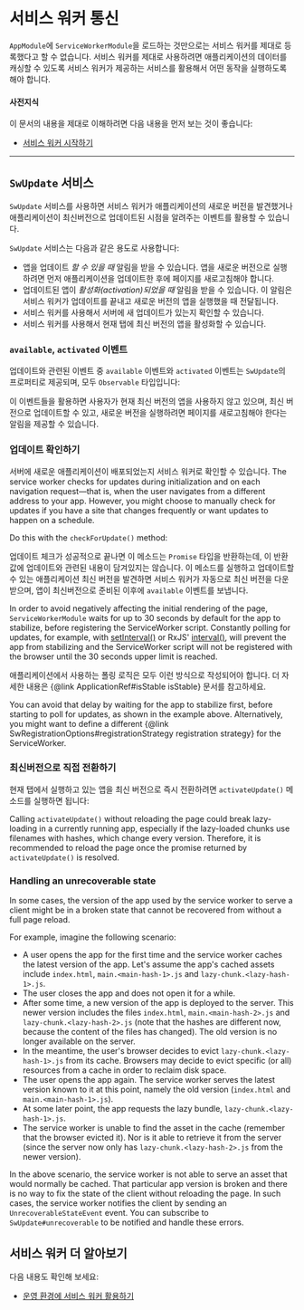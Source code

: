 <!--
# Service worker communication
-->
# 서비스 워커 통신

<!--
Importing `ServiceWorkerModule` into your `AppModule` doesn't just register the service worker, it also provides a few services you can use to interact with the service worker and control the caching of your app.
-->
`AppModule`에 `ServiceWorkerModule`을 로드하는 것만으로는 서비스 워커를 제대로 등록했다고 할 수 없습니다. 서비스 워커를 제대로 사용하려면 애플리케이션의 데이터를 캐싱할 수 있도록 서비스 워커가 제공하는 서비스를 활용해서 어떤 동작을 실행하도록 해야 합니다.

<!--
#### Prerequisites
-->
#### 사전지식

<!--
A basic understanding of the following:
* [Getting Started with Service Workers](guide/service-worker-getting-started).
-->
이 문서의 내용을 제대로 이해하려면 다음 내용을 먼저 보는 것이 좋습니다:
* [서비스 워커 시작하기](guide/service-worker-getting-started)

<hr />


<!--
## `SwUpdate` service
-->
## `SwUpdate` 서비스

<!--
The `SwUpdate` service gives you access to events that indicate when the service worker has discovered an available update for your app or when it has activated such an update&mdash;meaning it is now serving content from that update to your app.

The `SwUpdate` service supports four separate operations:
* Getting notified of *available* updates. These are new versions of the app to be loaded if the page is refreshed.
* Getting notified of update *activation*. This is when the service worker starts serving a new version of the app immediately.
* Asking the service worker to check the server for new updates.
* Asking the service worker to activate the latest version of the app for the current tab.
-->
`SwUpdate` 서비스를 사용하면 서비스 워커가 애플리케이션의 새로운 버전을 발견했거나 애플리케이션이 최신버전으로 업데이트된 시점을 알려주는 이벤트를 활용할 수 있습니다.


`SwUpdate` 서비스는 다음과 같은 용도로 사용합니다:
* 앱을 업데이트 *할 수 있을 때* 알림을 받을 수 있습니다. 앱을 새로운 버전으로 실행하려면 먼저 애플리케이션을 업데이트한 후에 페이지를 새로고침해야 합니다.
* 업데이트된 앱이 *활성화(activation)되었을 때* 알림을 받을 수 있습니다. 이 알림은 서비스 워커가 업데이트를 끝내고 새로운 버전의 앱을 실행했을 때 전달됩니다.
* 서비스 워커를 사용해서 서버에 새 업데이트가 있는지 확인할 수 있습니다.
* 서비스 워커를 사용해서 현재 탭에 최신 버전의 앱을 활성화할 수 있습니다.

<!--
### Available and activated updates
-->
### `available`, `activated` 이벤트

<!--
The two update events, `available` and `activated`, are `Observable` properties of `SwUpdate`:

<code-example path="service-worker-getting-started/src/app/log-update.service.ts" header="log-update.service.ts" region="sw-update"></code-example>


You can use these events to notify the user of a pending update or to refresh their pages when the code they are running is out of date.
-->
업데이트와 관련된 이벤트 중 `available` 이벤트와 `activated` 이벤트는 `SwUpdate`의 프로퍼티로 제공되며, 모두 `Observable` 타입입니다:

<code-example path="service-worker-getting-started/src/app/log-update.service.ts" header="log-update.service.ts" region="sw-update"></code-example>

이 이벤트들을 활용하면 사용자가 현재 최신 버전의 앱을 사용하지 않고 있으며, 최신 버전으로 업데이트할 수 있고, 새로운 버전을 실행하려면 페이지를 새로고침해야 한다는 알림을 제공할 수 있습니다.


<!--
### Checking for updates
-->
### 업데이트 확인하기

<!--
It's possible to ask the service worker to check if any updates have been deployed to the server.
The service worker checks for updates during initialization and on each navigation request&mdash;that is, when the user navigates from a different address to your app.
However, you might choose to manually check for updates if you have a site that changes frequently or want updates to happen on a schedule.

Do this with the `checkForUpdate()` method:

<code-example path="service-worker-getting-started/src/app/check-for-update.service.ts" header="check-for-update.service.ts"></code-example>

This method returns a `Promise` which indicates that the update check has completed successfully, though it does not indicate whether an update was discovered as a result of the check. Even if one is found, the service worker must still successfully download the changed files, which can fail. If successful, the `available` event will indicate availability of a new version of the app.

<div class="alert is-important">

In order to avoid negatively affecting the initial rendering of the page, `ServiceWorkerModule` waits for up to 30 seconds by default for the app to stabilize, before registering the ServiceWorker script.
Constantly polling for updates, for example, with [setInterval()](https://developer.mozilla.org/en-US/docs/Web/API/WindowOrWorkerGlobalScope/setInterval) or RxJS' [interval()](https://rxjs.dev/api/index/function/interval), will prevent the app from stabilizing and the ServiceWorker script will not be registered with the browser until the 30 seconds upper limit is reached.

Note that this is true for any kind of polling done by your application.
Check the {@link ApplicationRef#isStable isStable} documentation for more information.

You can avoid that delay by waiting for the app to stabilize first, before starting to poll for updates, as shown in the example above.
Alternatively, you might want to define a different {@link SwRegistrationOptions#registrationStrategy registration strategy} for the ServiceWorker.

</div>
-->
서버에 새로운 애플리케이션이 배포되었는지 서비스 워커로 확인할 수 있습니다.
The service worker checks for updates during initialization and on each navigation request&mdash;that is, when the user navigates from a different address to your app.
However, you might choose to manually check for updates if you have a site that changes frequently or want updates to happen on a schedule.

Do this with the `checkForUpdate()` method:

<code-example path="service-worker-getting-started/src/app/check-for-update.service.ts" header="check-for-update.service.ts"></code-example>

업데이트 체크가 성공적으로 끝나면 이 메소드는 `Promise` 타입을 반환하는데, 이 반환값에 업데이트와 관련된 내용이 담겨있지는 않습니다. 이 메소드를 실행하고 업데이트할 수 있는 애플리케이션 최신 버전을 발견하면 서비스 워커가 자동으로 최신 버전을 다운받으며, 앱이 최신버전으로 준비된 이후에 `available` 이벤트를 보냅니다.

<div class="alert is-important">

In order to avoid negatively affecting the initial rendering of the page, `ServiceWorkerModule` waits for up to 30 seconds by default for the app to stabilize, before registering the ServiceWorker script.
Constantly polling for updates, for example, with [setInterval()](https://developer.mozilla.org/en-US/docs/Web/API/WindowOrWorkerGlobalScope/setInterval) or RxJS' [interval()](https://rxjs.dev/api/index/function/interval), will prevent the app from stabilizing and the ServiceWorker script will not be registered with the browser until the 30 seconds upper limit is reached.

애플리케이션에서 사용하는 폴링 로직은 모두 이런 방식으로 작성되어야 합니다.
더 자세한 내용은 {@link ApplicationRef#isStable isStable} 문서를 참고하세요.

You can avoid that delay by waiting for the app to stabilize first, before starting to poll for updates, as shown in the example above.
Alternatively, you might want to define a different {@link SwRegistrationOptions#registrationStrategy registration strategy} for the ServiceWorker.

</div>


<!--
### Forcing update activation
-->
### 최신버전으로 직접 전환하기

<!--
If the current tab needs to be updated to the latest app version immediately, it can ask to do so with the `activateUpdate()` method:

<code-example path="service-worker-getting-started/src/app/prompt-update.service.ts" header="prompt-update.service.ts" region="sw-activate"></code-example>

<div class="alert is-important">

Calling `activateUpdate()` without reloading the page could break lazy-loading in a currently running app, especially if the lazy-loaded chunks use filenames with hashes, which change every version.
Therefore, it is recommended to reload the page once the promise returned by `activateUpdate()` is resolved.

</div>
-->
현재 탭에서 실행하고 있는 앱을 최신 버전으로 즉시 전환하려면 `activateUpdate()` 메소드를 실행하면 됩니다:

<code-example path="service-worker-getting-started/src/app/prompt-update.service.ts" header="prompt-update.service.ts" region="sw-activate"></code-example>

<div class="alert is-important">

Calling `activateUpdate()` without reloading the page could break lazy-loading in a currently running app, especially if the lazy-loaded chunks use filenames with hashes, which change every version.
Therefore, it is recommended to reload the page once the promise returned by `activateUpdate()` is resolved.

</div>


### Handling an unrecoverable state

In some cases, the version of the app used by the service worker to serve a client might be in a broken state that cannot be recovered from without a full page reload.

For example, imagine the following scenario:
- A user opens the app for the first time and the service worker caches the latest version of the app.
  Let's assume the app's cached assets include `index.html`, `main.<main-hash-1>.js` and `lazy-chunk.<lazy-hash-1>.js`.
- The user closes the app and does not open it for a while.
- After some time, a new version of the app is deployed to the server.
  This newer version includes the files `index.html`, `main.<main-hash-2>.js` and `lazy-chunk.<lazy-hash-2>.js` (note that the hashes are different now, because the content of the files has changed).
  The old version is no longer available on the server.
- In the meantime, the user's browser decides to evict `lazy-chunk.<lazy-hash-1>.js` from its cache.
  Browsers may decide to evict specific (or all) resources from a cache in order to reclaim disk space.
- The user opens the app again.
  The service worker serves the latest version known to it at this point, namely the old version (`index.html` and `main.<main-hash-1>.js`).
- At some later point, the app requests the lazy bundle, `lazy-chunk.<lazy-hash-1>.js`.
- The service worker is unable to find the asset in the cache (remember that the browser evicted it).
  Nor is it able to retrieve it from the server (since the server now only has `lazy-chunk.<lazy-hash-2>.js` from the newer version).

In the above scenario, the service worker is not able to serve an asset that would normally be cached.
That particular app version is broken and there is no way to fix the state of the client without reloading the page.
In such cases, the service worker notifies the client by sending an `UnrecoverableStateEvent` event.
You can subscribe to `SwUpdate#unrecoverable` to be notified and handle these errors.

<code-example path="service-worker-getting-started/src/app/handle-unrecoverable-state.service.ts" header="handle-unrecoverable-state.service.ts" region="sw-unrecoverable-state"></code-example>


<!--
## More on Angular service workers
-->
## 서비스 워커 더 알아보기

<!--
You may also be interested in the following:
* [Service Worker in Production](guide/service-worker-devops).
-->
다음 내용도 확인해 보세요:
* [운영 환경에 서비스 워커 활용하기](guide/service-worker-devops)
